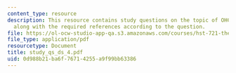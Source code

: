 ```yaml
---
content_type: resource
description: This resource contains study questions on the topic of OHCs and electromotility
  along with the required references according to the question.
file: https://ol-ocw-studio-app-qa.s3.amazonaws.com/courses/hst-721-the-peripheral-auditory-system-fall-2005/0d988b21ba6f76714255a9f99bb63386_study_qs_ds_4.pdf
file_type: application/pdf
resourcetype: Document
title: study_qs_ds_4.pdf
uid: 0d988b21-ba6f-7671-4255-a9f99bb63386
---
```

